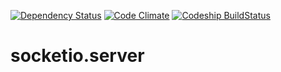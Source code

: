 [![Dependency Status](https://gemnasium.com/Micka33/socketio.server.svg)](https://gemnasium.com/Micka33/socketio.server)
[![Code Climate](https://codeclimate.com/github/Micka33/socketio.server/badges/gpa.svg)](https://codeclimate.com/github/Micka33/socketio.server)
[![Codeship BuildStatus](https://codeship.com/projects/a62fd230-b042-0132-a853-0e5ba92aabbb/status?branch=master)](https://codeship.com/projects/95500)



socketio.server
===============
